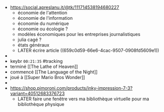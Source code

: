 - https://social.apreslanu.it/@tk/111714538194680227
	- économie de l'attention
	- économie de l'information
	- économie du numérique
	- économie ou écologie ?
	- modèles économiques pour les entreprises journalistiques
	- julia cagé ?
	- états généraux
	- LATER écrire article ((659c0d59-66e6-4cac-9507-0908fd5609e1))
-
- keybr `00:21:35` #tracking
- terminé [[The Lathe of Heaven]]
- commencé [[The Language of the Night]]
- joué à [[Super Mario Bros Wonder]]
-
- https://shop.pimoroni.com/products/inky-impression-7-3?variant=40512683376723
	- LATER faire une fenêtre vers ma bibliothèque virtuelle pour ma bibliothèque physique